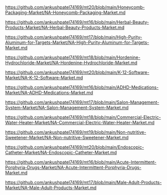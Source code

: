 <p><a href="https://github.com/ankushpatel74169/mt20/blob/main/Honeycomb-Packaging-Market/NA-Honeycomb-Packaging-Market.md">https://github.com/ankushpatel74169/mt20/blob/main/Honeycomb-Packaging-Market/NA-Honeycomb-Packaging-Market.md</a></p><p><a href="https://github.com/ankushpatel74169/mt16/blob/main/Herbal-Beauty-Products-Market/NA-Herbal-Beauty-Products-Market.md">https://github.com/ankushpatel74169/mt16/blob/main/Herbal-Beauty-Products-Market/NA-Herbal-Beauty-Products-Market.md</a></p><p><a href="https://github.com/ankushpatel74169/mt17/blob/main/High-Purity-Aluminum-for-Targets-Market/NA-High-Purity-Aluminum-for-Targets-Market.md">https://github.com/ankushpatel74169/mt17/blob/main/High-Purity-Aluminum-for-Targets-Market/NA-High-Purity-Aluminum-for-Targets-Market.md</a></p><p><a href="https://github.com/ankushpatel74169/mt18/blob/main/Hordenine-Hydrochloride-Market/NA-Hordenine-Hydrochloride-Market.md">https://github.com/ankushpatel74169/mt18/blob/main/Hordenine-Hydrochloride-Market/NA-Hordenine-Hydrochloride-Market.md</a></p><p><a href="https://github.com/ankushpatel74169/mt20/blob/main/K-12-Software-Market/NA-K-12-Software-Market.md">https://github.com/ankushpatel74169/mt20/blob/main/K-12-Software-Market/NA-K-12-Software-Market.md</a></p><p><a href="https://github.com/ankushpatel74169/mt16/blob/main/ADHD-Medications-Market/NA-ADHD-Medications-Market.md">https://github.com/ankushpatel74169/mt16/blob/main/ADHD-Medications-Market/NA-ADHD-Medications-Market.md</a></p><p><a href="https://github.com/ankushpatel74169/mt17/blob/main/Salon-Management-System-Market/NA-Salon-Management-System-Market.md">https://github.com/ankushpatel74169/mt17/blob/main/Salon-Management-System-Market/NA-Salon-Management-System-Market.md</a></p><p><a href="https://github.com/ankushpatel74169/mt18/blob/main/Commercial-Electric-Water-Heater-Market/NA-Commercial-Electric-Water-Heater-Market.md">https://github.com/ankushpatel74169/mt18/blob/main/Commercial-Electric-Water-Heater-Market/NA-Commercial-Electric-Water-Heater-Market.md</a></p><p><a href="https://github.com/ankushpatel74169/mt19/blob/main/Non-nutritive-Sweetener-Market/NA-Non-nutritive-Sweetener-Market.md">https://github.com/ankushpatel74169/mt19/blob/main/Non-nutritive-Sweetener-Market/NA-Non-nutritive-Sweetener-Market.md</a></p><p><a href="https://github.com/ankushpatel74169/mt20/blob/main/Endoscopic-Catheter-Market/NA-Endoscopic-Catheter-Market.md">https://github.com/ankushpatel74169/mt20/blob/main/Endoscopic-Catheter-Market/NA-Endoscopic-Catheter-Market.md</a></p><p><a href="https://github.com/ankushpatel74169/mt16/blob/main/Acute-Intermittent-Porphyria-Drugs-Market/NA-Acute-Intermittent-Porphyria-Drugs-Market.md">https://github.com/ankushpatel74169/mt16/blob/main/Acute-Intermittent-Porphyria-Drugs-Market/NA-Acute-Intermittent-Porphyria-Drugs-Market.md</a></p><p><a href="https://github.com/ankushpatel74169/mt17/blob/main/Male-Adult-Products-Market/NA-Male-Adult-Products-Market.md">https://github.com/ankushpatel74169/mt17/blob/main/Male-Adult-Products-Market/NA-Male-Adult-Products-Market.md</a></p>

